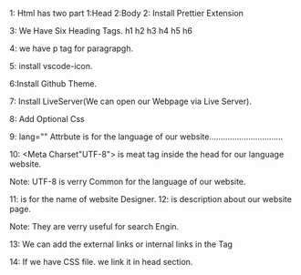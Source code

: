 1: Html has two part 1:Head 2:Body
2: Install Prettier Extension

3: We Have Six Heading Tags.
h1
h2
h3
h4
h5
h6

4: we have p tag for paragrapgh.

5: install vscode-icon.
 
6:Install Github Theme.

7: Install LiveServer(We can open our Webpage via Live Server).

8: Add Optional Css

9: lang="" Attrbute is for the language of our website................................

10:  <Meta Charset"UTF-8"> is meat tag inside the head for our language website.

Note: UTF-8 is verry Common for the language of our website.


11:  <meta name="Author" content="Saeed Habibi"> is for the name of website Designer.
12:   <meta name="Description" content="This page Related to hte first day of learning.">
   is description about our website page.

Note: They are verry useful for search Engin.

13: We can add the external links or internal links in the <head> Tag

 <Link rel="icon" href="html5.png" type="image/x-icon">

 14: If we have CSS file. we link it in head section.